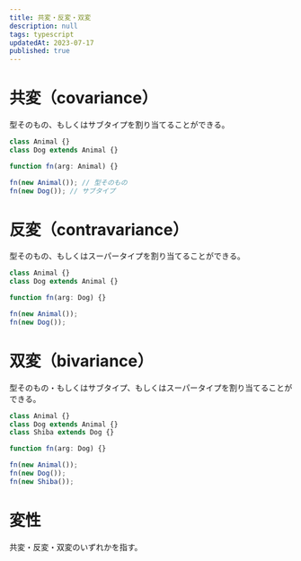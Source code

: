 ```yaml
---
title: 共変・反変・双変
description: null
tags: typescript
updatedAt: 2023-07-17
published: true
---
```


# 共変（covariance）

型そのもの、もしくはサブタイプを割り当てることができる。

```ts
class Animal {}
class Dog extends Animal {}

function fn(arg: Animal) {}

fn(new Animal()); // 型そのもの
fn(new Dog()); // サブタイプ
```

# 反変（contravariance）

型そのもの、もしくはスーパータイプを割り当てることができる。

```ts
class Animal {}
class Dog extends Animal {}

function fn(arg: Dog) {}

fn(new Animal());
fn(new Dog());
```

# 双変（bivariance）

型そのもの・もしくはサブタイプ、もしくはスーパータイプを割り当てることができる。

```ts
class Animal {}
class Dog extends Animal {}
class Shiba extends Dog {}

function fn(arg: Dog) {}

fn(new Animal());
fn(new Dog());
fn(new Shiba());
```

# 変性

共変・反変・双変のいずれかを指す。
